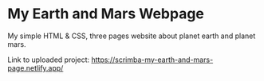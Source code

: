 # My Earth and Mars Webpage

My simple HTML & CSS, three pages website about planet earth and planet mars.

Link to uploaded project: https://scrimba-my-earth-and-mars-page.netlify.app/
